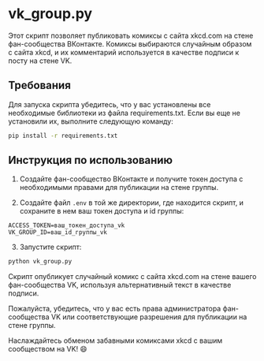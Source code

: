 # vk_group.py

Этот скрипт позволяет публиковать комиксы с сайта xkcd.com на стене фан-сообщества ВКонтакте. Комиксы выбираются случайным образом с сайта xkcd, и их комментарий используется в качестве подписи к посту на стене VK.

## Требования

Для запуска скрипта убедитесь, что у вас установлены все необходимые библиотеки из файла requirements.txt. Если вы еще не установили их, выполните следующую команду:

```bash
pip install -r requirements.txt
```


## Инструкция по использованию

1. Создайте фан-сообщество ВКонтакте и получите токен доступа с необходимыми правами для публикации на стене группы.

2. Создайте файл `.env` в той же директории, где находится скрипт, и сохраните в нем ваш токен доступа и id группы:
```
ACCESS_TOKEN=ваш_токен_доступа_vk
VK_GROUP_ID=ваш_id_группы_vk
```
3. Запустите скрипт:
```bash
python vk_group.py
```

Скрипт опубликует случайный комикс с сайта xkcd.com на стене вашего фан-сообщества VK, используя альтернативный текст в качестве подписи.

Пожалуйста, убедитесь, что у вас есть права администратора фан-сообщества VK или соответствующие разрешения для публикации на стене группы.

Наслаждайтесь обменом забавными комиксами xkcd с вашим сообществом на VK! 😄